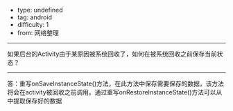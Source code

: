 - type: undefined
- tag: android
- difficulty:  1
- from: 网络整理

--------

如果后台的Activity由于某原因被系统回收了，如何在被系统回收之前保存当前状态？

---------

答：重写onSaveInstanceState()方法，在此方法中保存需要保存的数据，该方法将会在activity被回收之前调用。通过重写onRestoreInstanceState()方法可以从中提取保存好的数据

